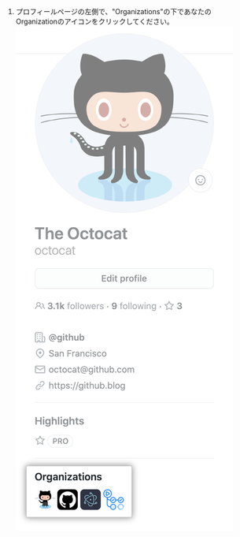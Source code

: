 1. プロフィールページの左側で、"Organizations"の下であなたのOrganizationのアイコンをクリックしてください。 ![organizationのアイコン](/assets/images/help/profile/profile_orgs_box.png)
